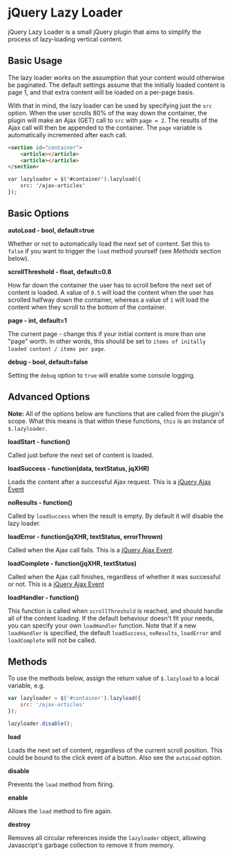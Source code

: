 jQuery Lazy Loader
===============

jQuery Lazy Loader is a small jQuery plugin that aims to simplify the process of lazy-loading vertical content.

## Basic Usage

The lazy loader works on the assumption that your content would otherwise be paginated. The default settings assume that the initially loaded content is page 1, and that extra content will be loaded on a per-page basis.

With that in mind, the lazy loader can be used by specifying just the `src` option. When the user scrolls 80% of the way down the container, the plugin will make an Ajax (GET) call to `src` with `page = 2`. The results of the Ajax call will then be appended to the container. The `page` variable is automatically incremented after each call.

```html
<section id="container">
    <article></article>
    <article></article>
</section>

var lazyloader = $('#container').lazyload({
    src: '/ajax-articles'
});
```

## Basic Options

**autoLoad - bool, default=true**

Whether or not to automatically load the next set of content. Set this to `false` if you want to trigger the `load` method yourself (see *Methods* section below).

**scrollThreshold - float, default=0.8**

How far down the container the user has to scroll before the next set of content is loaded. A value of `0.5` will load the content when the user has scrolled halfway down the container, whereas a value of `1` will load the content when they scroll to the bottom of the container.

**page - int, default=1**

The current page - change this if your initial content is more than one "page" worth. In other words, this should be set to `items of initally loaded content / items per page`.

**debug - bool, default=false**

Setting the `debug` option to `true` will enable some console logging.

## Advanced Options

**Note:** All of the options below are functions that are called from the plugin's scope. What this means is that within these functions, `this` is an instance of `$.lazyloader`.

**loadStart - function()**

Called just before the next set of content is loaded.

**loadSuccess - function(data, textStatus, jqXHR)**

Loads the content after a successful Ajax request. This is a [jQuery Ajax Event](http://docs.jquery.com/Ajax_Events)

**noResults - function()**

Called by `loadSuccess` when the result is empty. By default it will disable the lazy loader.

**loadError - function(jqXHR, textStatus, errorThrown)**

Called when the Ajax call fails. This is a [jQuery Ajax Event](http://docs.jquery.com/Ajax_Events)

**loadComplete - function(jqXHR, textStatus)**

Called when the Ajax call finishes, regardless of whether it was successful or not. This is a [jQuery Ajax Event](http://docs.jquery.com/Ajax_Events)

**loadHandler - function()**

This function is called when `scrollThreshold` is reached, and should handle all of the content loading. If the default behaviour doesn't fit your needs, you can specify your own `loadHandler` function. Note that if a new `loadHandler` is specified, the default `loadSuccess`, `noResults`, `loadError` and `loadComplete` will not be called.

## Methods

To use the methods below, assign the return value of `$.lazyload` to a local variable, e.g.

```javascript
var lazyloader = $('#container').lazyload({
    src: '/ajax-articles'
});

lazyloader.disable();
```

**load**

Loads the next set of content, regardless of the current scroll position. This could be bound to the click event of a button. Also see the `autoLoad` option.

**disable**

Prevents the `load` method from firing.

**enable**

Allows the `load` method to fire again.

**destroy**

Removes all circular references inside the `lazyloader` object, allowing Javascript's garbage collection to remove it from memory.
